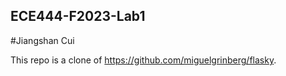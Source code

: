 ## ECE444-F2023-Lab1

#Jiangshan Cui

This repo is a clone of https://github.com/miguelgrinberg/flasky.
